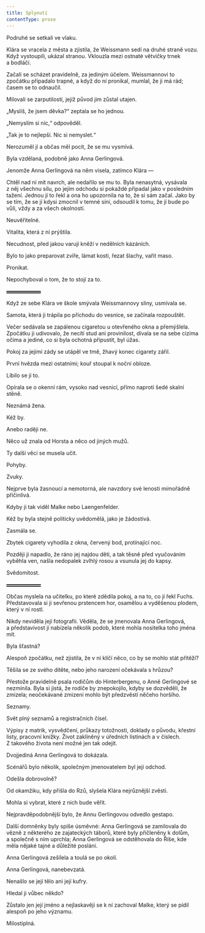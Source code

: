 ```yaml
---
title: Splynutí
contentType: prose
---
```


<section>

Podruhé se setkali ve vlaku.

Klára se vracela z města a zjistila, že Weissmann sedí na druhé straně vozu. Když vystoupili, ukázal stranou. Vklouzla mezi ostnaté větvičky trnek a bodláčí.

Začali se scházet pravidelně, za jediným účelem. Weissmannovi to zpočátku připadalo trapné, a když do ní pronikal, mumlal, že ji má rád; časem se to odnaučil.

Milovali se zarputilostí, jejíž původ jim zůstal utajen.

„Myslíš, že jsem děvka?“ zeptala se ho jednou.

„Nemyslím si nic,“ odpověděl.

„Tak je to nejlepší. Nic si nemyslet.“

Nerozuměl jí a občas měl pocit, že se mu vysmívá.

Byla vzdělaná, podobně jako Anna Gerlingová.

Jenomže Anna Gerlingová na něm visela, zatímco Klára —

Chtěl nad ní mít navrch, ale nedařilo se mu to. Byla nenasytná, vysávala z něj všechnu sílu, po jejím odchodu si pokaždé připadal jako v posledním tažení. Jednou jí to řekl a ona ho upozornila na to, že si sám začal. Jako by se tím, že se jí kdysi zmocnil v temné síni, odsoudil k tomu, že jí bude po vůli, vždy a za všech okolností.

Neuvěřitelné.

Vitalita, která z ní prýštila.

Necudnost, před jakou varují kněží v nedělních kázáních.

Bylo to jako preparovat zvíře, lámat kosti, řezat šlachy, vařit maso.

Pronikat.

Nepochyboval o tom, že to stojí za to.

![divider.png](./resources/divider_opt.png)

Když ze sebe Klára ve škole smývala Weissmannovy sliny, usmívala se.

Samota, která ji trápila po příchodu do vesnice, se začínala rozpouštět.

Večer sedávala se zapálenou cigaretou u otevřeného okna a přemýšlela. Zpočátku ji udivovalo, že necítí stud ani provinilost, dívala se na sebe cizíma očima a jediné, co si byla ochotná připustit, byl úžas.

Pokoj za jejími zády se utápěl ve tmě, žhavý konec cigarety zářil.

První hvězda mezi ostatními; kouř stoupal k noční obloze.

Líbilo se jí to.

Opírala se o okenní rám, vysoko nad vesnicí, přímo naproti šedé skalní stěně.

Neznámá žena.

Kéž by.

Anebo raději ne.

Něco už znala od Horsta a něco od jiných mužů.

Ty další věci se musela učit.

Pohyby.

Zvuky.

Nejprve byla žasnoucí a nemotorná, ale navzdory své lenosti mimořádně přičinlivá.

Kdyby ji tak viděl Malke nebo Laengenfelder.

Kéž by byla stejně politicky uvědomělá, jako je žádostivá.

Zasmála se.

Zbytek cigarety vyhodila z okna, červený bod, protínající noc.

Později ji napadlo, že ráno jej najdou děti, a tak těsně před vyučováním vyběhla ven, našla nedopalek zvlhlý rosou a vsunula jej do kapsy.

Svědomitost.

![divider.png](./resources/divider_opt.png)

Občas myslela na učitelku, po které zdědila pokoj, a na to, co jí řekl Fuchs. Představovala si ji sevřenou prstencem hor, osamělou a vyděšenou plodem, který v ní rostl.

Nikdy neviděla její fotografii. Věděla, že se jmenovala Anna Gerlingová, a představivost jí nabízela několik podob, které mohla nositelka toho jména mít.

Byla šťastná?

Alespoň zpočátku, než zjistila, že v ní klíčí něco, co by se mohlo stát přítěží?

Těšila se ze svého dítěte, nebo jeho narození očekávala s hrůzou?

Přestože pravidelně psala rodičům do Hinterbergenu, o Anně Gerlingové se nezmínila. Byla si jistá, že rodiče by znepokojilo, kdyby se dozvěděli, že zmizela; neočekávané zmizení mohlo být předzvěstí něčeho horšího.

Seznamy.

Svět plný seznamů a registračních čísel.

Výpisy z matrik, vysvědčení, průkazy totožnosti, doklady o původu, křestní listy, pracovní knížky. Život zaklíněný v úředních listinách a v číslech. Z takového života není možné jen tak odejít.

Dvojjediná Anna Gerlingová to dokázala.

Scénářů bylo několik, společným jmenovatelem byl její odchod.

Odešla dobrovolně?

Od okamžiku, kdy přišla do Rzů, slyšela Klára nejrůznější zvěsti.

Mohla si vybrat, které z nich bude věřit.

Nejpravděpodobnější bylo, že Annu Gerlingovou odvedlo gestapo.

Další domněnky byly spíše úsměvné: Anna Gerlingová se zamilovala do vězně z některého ze zajateckých táborů, které byly přičleněny k dolům, a společně s ním uprchla; Anna Gerlingová se odstěhovala do Říše, kde měla nějaké tajné a důležité poslání.

Anna Gerlingová zešílela a toulá se po okolí.

Anna Gerlingová, nanebevzatá.

Nenašlo se její tělo ani její kufry.

Hledal ji vůbec někdo?

Zůstalo jen její jméno a nejlaskavěji se k ní zachoval Malke, který se pídil alespoň po jeho významu.

Milostiplná.

</section>
